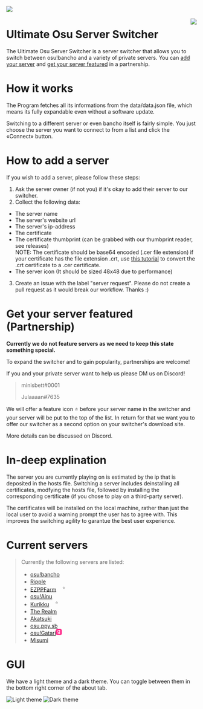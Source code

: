<a href="https://minisbett.github.io/ultimate-osu-server-switcher/discord.html"><img src="https://discordapp.com/api/guilds/715149105525030932/widget.png"></a>

<img align="right" src="https://minisbett.github.io/ultimate-osu-server-switcher/images/logo.png">

# Ultimate Osu Server Switcher

The Ultimate Osu Server Switcher is a server switcher that allows you to switch between osu!bancho and a variety of private servers.
You can [add your server](https://minisbett.github.io/ultimate-osu-server-switcher#how-to-add-a-server) and  [get your server featured](https://minisbett.github.io/ultimate-osu-server-switcher/#get-your-server-featured-partnership) in a partnership.

# How it works

The Program fetches all its informations from the data/data.json file, which means its fully expandable even without a software update.

Switching to a different server or even bancho itself is fairly simple. You just choose the server you want to connect to from a list and
click the «Connect» button.

# How to add a server

If you wish to add a server, please follow these steps:

1. Ask the server owner (if not you) if it's okay to add their server to our switcher.
2. Collect the following data:
- The server name
- The server's website url
- The server's ip-address
- The certificate
- The certificate thumbprint (can be grabbed with our thumbprint reader, see releases) <br>
  NOTE: The certificate should be base64 encoded (.cer file extension)
  if your certificate has the file extension .crt, use [this tutorial](https://support.comodo.com/index.php?/Knowledgebase/Article/View/361/17/how-do-i-convert-crt-file-into-the-microsoft-cer-format) to convert the .crt certificate to a .cer certificate.
- The server icon (It should be sized 48x48 due to performance)
3. Create an issue with the label "server request". Please do not create a pull request as it would break our workflow. Thanks :)

# Get your server featured (Partnership)

**Currently we do not feature servers as we need to keep this state something special.**

To expand the switcher and to gain popularity, partnerships are welcome!

If you and your private server want to help us please DM us on Discord!

> minisbett#0001
>
> Julaaaan#7635

We will offer a feature icon ⭐ before your server name in the switcher and your server will be put to the top of the list.
In return for that we want you to offer our switcher as a second option on your switcher's download site.

More details can be discussed on Discord.

# In-deep explination

The server you are currently playing on is estimated by the ip that is deposited in the hosts file.
Switching a server includes deinstalling all certificates, modfying the hosts file, followed by installing the corresponding certificate
(if you chose to play on a third-party server).

The certificates will be installed on the local machine, rather than just the local user to avoid a warning prompt the user
has to agree with. This improves the switching agility to garantue the best user experience.

# Current servers

> Currently the following servers are listed:
>
> - [osu!bancho](https://osu.ppy.sh/)<img width="16" height="16" src="https://github.com/MinisBett/ultimate-osu-server-switcher/blob/master/data/icons/bancho.png?raw=true">
> - [Ripple](https://ripple.moe/)<img width="16" height="16" src="https://github.com/MinisBett/ultimate-osu-server-switcher/blob/master/data/icons/ripple.png?raw=true">
> - [EZPPFarm](https://ez-pp.farm/)<img width="16" height="16" src="https://github.com/MinisBett/ultimate-osu-server-switcher/blob/master/data/icons/ezppfarm.png?raw=true"><sup>⭐</sup>
> - [osu!Ainu](https://ainu.pw/)<img width="16" height="16" src="https://github.com/MinisBett/ultimate-osu-server-switcher/blob/master/data/icons/ainu.png?raw=true">
> - [Kurikku](https://kurikku.pw/)<img width="16" height="16" src="https://github.com/MinisBett/ultimate-osu-server-switcher/blob/master/data/icons/kurikku.png?raw=true"><sup>⭐</sup>
> - [The Realm](https://theosurealm.tk/)<img width="16" height="16" src="https://github.com/MinisBett/ultimate-osu-server-switcher/blob/master/data/icons/theosurealm.png?raw=true">
> - [Akatsuki](https://akatsuki.pw/)<img width="16" height="16" src="https://github.com/MinisBett/ultimate-osu-server-switcher/blob/master/data/icons/akatsuki.png?raw=true">
> - [osu.ppy.sb](https://osu.ppy.sb/)<img width="16" height="16" src="https://github.com/MinisBett/ultimate-osu-server-switcher/blob/master/data/icons/osu.ppy.sb.png?raw=true">
> - [osu!Gatari](https://gatari.pw/)<img width="16" height="16" src="https://github.com/MinisBett/ultimate-osu-server-switcher/blob/master/data/icons/gatari.png?raw=true">
> - [Misumi](https://misumi.me/)<img width="16" height="16" src="https://github.com/MinisBett/ultimate-osu-server-switcher/blob/master/data/icons/misumi.png?raw=true">

# GUI

We have a light theme and a dark theme. You can toggle between them in the bottom right corner of the about tab.

![Light theme](https://minisbett.github.io/ultimate-osu-server-switcher/images/light.png)
![Dark theme](https://minisbett.github.io/ultimate-osu-server-switcher/images/dark.png)

